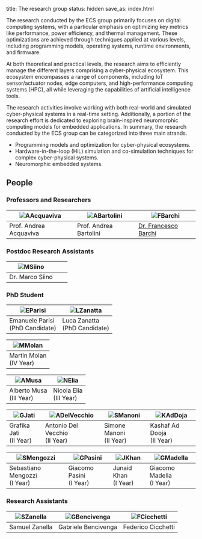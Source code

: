 title: The research group
status: hidden
save_as: index.html

The research conducted by the ECS group primarily focuses on digital computing systems, with a particular emphasis on optimizing key metrics like performance, power efficiency, and thermal management. 
These optimizations are achieved through techniques applied at various levels, including programming models, operating systems, runtime environments, and firmware.

At both theoretical and practical levels, the research aims to efficiently manage the different layers comprising a cyber-physical ecosystem. 
This ecosystem encompasses a range of components, including IoT sensor/actuator nodes, edge computers, and high-performance computing systems (HPC), all while leveraging the capabilities of artificial intelligence tools.

The research activities involve working with both real-world and simulated cyber-physical systems in a real-time setting. 
Additionally, a portion of the research effort is dedicated to exploring brain-inspired neuromorphic computing models for embedded applications. 
In summary, the research conducted by the ECS group can be categorized into three main strands.

* Programming models and optimization for cyber-physical ecosystems.
* Hardware-in-the-loop (HiL) simulation and co-simulation techniques for complex cyber-physical systems.
* Neuromorphic embedded systems.

## People

### Professors and Researchers
| ![AAcquaviva]({attach}/images/people/aacquaviva.png) | ![ABartolini]({attach}/images/people/abartolini.png) | ![FBarchi]({attach}/images/people/fbarchi.png) | 
|---|---|---|
| Prof. Andrea Acquaviva | Prof. Andrea Bartolini | [Dr. Francesco Barchi](https://www.unibo.it/sitoweb/francesco.barchi) |

### Postdoc Research Assistants

| ![MSiino]({attach}/images/people/msiino.png) |  |  | 
|---|---|---|
| Dr. Marco Siino |  |  |

### PhD Student
| ![EParisi]({attach}/images/people/eparisi.png) | ![LZanatta]({attach}/images/people/lzanatta.png) |  
|---|---|
| Emanuele Parisi<br>(PhD Candidate) | Luca Zanatta<br>(PhD Candidate) |

| ![MMolan]({attach}/images/people/mmolan.png) | 
|---|
| Martin Molan<br>(IV Year) | 

| ![AMusa]({attach}/images/people/amusa.png) | ![NElia]({attach}/images/people/nelia.png) |
|---|---|
| Alberto Musa<br>(III Year) | Nicola Elia<br>(III Year) |

| ![GJati]({attach}/images/people/gjati.png) | ![ADelVecchio]({attach}/images/people/adelvecchio.png) | ![SManoni]({attach}/images/people/smanoni.png) | ![KAdDoja]({attach}/images/people/kaddooja.png) |
|---|---|---|---|
| Grafika Jati<br>(II Year) | Antonio Del Vecchio<br>(II Year) | Simone Manoni<br>(II Year) | Kashaf Ad Dooja<br>(II Year) |

| ![SMengozzi]({attach}/images/people/smengozzi.png) | ![GPasini]({attach}/images/people/gpasini.png) | ![JKhan]({attach}/images/people/jkhan.png) | ![GMadella]({attach}/images/people/gmadella.png) |
|---|---|---|---|
| Sebastiano Mengozzi<br>(I Year) | Giacomo Pasini<br>(I Year) | Junaid Khan<br>(I Year) | Giacomo Madella<br>(I Year)

### Research Assistants

| ![SZanella]({attach}/images/people/szanella.png) | ![GBencivenga]({attach}/images/people/gbencivenga.png) | ![FCicchetti]({attach}/images/people/fcicchetti.png) | 
|---|---|---|
| Samuel Zanella | Gabriele Bencivenga | Federico Cicchetti |

<!-- ### Former Group Members -->

<!-- ## Esempio di Link
[Blog]({index})

## Esempio di matematica

Formula inline $e=mc^2$

Formula a blocco:
$$x^2 = \frac{a}{b}$$ -->
